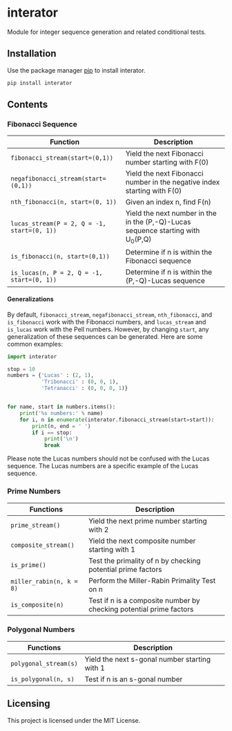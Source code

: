 # interator
Module for integer sequence generation and related conditional tests.

## Installation
Use the package manager [pip](https://pip.pypa.io/en/stable/) to install interator.
```bash
pip install interator
```

## Contents
### Fibonacci Sequence

| **Function**                                | **Description**                                                                            |
|---------------------------------------------|--------------------------------------------------------------------------------------------|
| `fibonacci_stream(start=(0,1))`             | Yield the next Fibonacci number starting with F(0)                                         |
| `negafibonacci_stream(start=(0,1))`         | Yield the next Fibonacci number in the negative index starting with F(0)                   |
| `nth_fibonacci(n, start=(0, 1))`            | Given an index n, find F(n)                                                                |
| `lucas_stream(P = 2, Q = -1, start=(0, 1))` | Yield the next number in the in the (P,-Q)-Lucas sequence starting with U<sub>0</sub>(P,Q) |
| `is_fibonacci(n, start=(0,1))`              | Determine if n is within the Fibonacci sequence                                            |
| `is_lucas(n, P = 2, Q = -1, start=(0, 1))`  | Determine if n is within the (P,-Q)-Lucas sequence                                         |

#### Generalizations
By default, `fibonacci_stream`, `negafibonacci_stream`, `nth_fibonacci`, and `is_fibonacci` work with the Fibonacci numbers, and `lucas_stream` and `is_lucas` work with the Pell numbers. However, by changing `start`, any generalization of these sequences can be generated. Here are some common examples:

```python
import interator

stop = 10
numbers = {'Lucas' : (2, 1),
           'Tribonacci' : (0, 0, 1),
           'Tetranacci' : (0, 0, 0, 1)}


for name, start in numbers.items():
    print('%s numbers:' % name)
    for i, n in enumerate(interator.fibonacci_stream(start=start)):
        print(n, end = ' ')
        if i == stop:
            print('\n')
            break
```

Please note the Lucas numbers should not be confused with the Lucas sequence. The Lucas numbers are a specific example of the Lucas sequence.

### Prime Numbers
| **Functions**            | **Description**                                                     |
|--------------------------|---------------------------------------------------------------------|
| `prime_stream()`         | Yield the next prime number starting with 2                         |
| `composite_stream()`     | Yield the next composite number starting with 1                     |
| `is_prime()`             | Test the primality of n by checking potential prime factors         |
| `miller_rabin(n, k = 8)` | Perform the Miller-Rabin Primality Test on n                        |
| `is_composite(n)`        | Test if n is a composite number by checking potential prime factors |

### Polygonal Numbers
| **Functions**           | **Description**                               |
|-------------------------|-----------------------------------------------|
| `polygonal_stream(s)`   | Yield the next s-gonal number starting with 1 |
| `is_polygonal(n, s)`    | Test if n is an s-gonal number                |

## Licensing
This project is licensed under the MIT License.